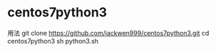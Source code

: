 # centos7python3
用法
git clone https://github.com/jackwen999/centos7python3.git
cd centos7python3
sh python3.sh
